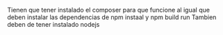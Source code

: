 Tienen que tener instalado el composer para que funcione al igual que deben instalar las dependencias de npm instaal y npm build run 
Tambien deben de tener instalado nodejs
